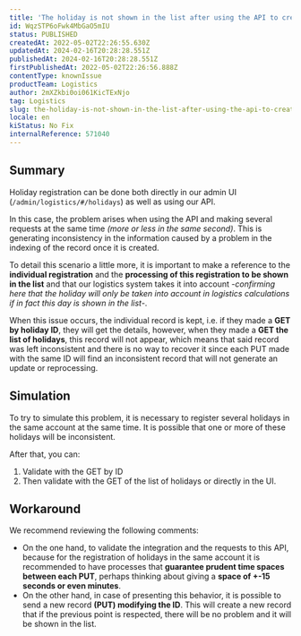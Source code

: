```yaml
---
title: 'The holiday is not shown in the list after using the API to create (PUT)'
id: WqzSTP6oFwk4MbGaO5mIU
status: PUBLISHED
createdAt: 2022-05-02T22:26:55.630Z
updatedAt: 2024-02-16T20:28:28.551Z
publishedAt: 2024-02-16T20:28:28.551Z
firstPublishedAt: 2022-05-02T22:26:56.888Z
contentType: knownIssue
productTeam: Logistics
author: 2mXZkbi0oi061KicTExNjo
tag: Logistics
slug: the-holiday-is-not-shown-in-the-list-after-using-the-api-to-create-put
locale: en
kiStatus: No Fix
internalReference: 571040
---
```


## Summary



Holiday registration can be done both directly in our admin UI (`/admin/logistics/#/holidays`) as well as using our API.

In this case, the problem arises when using the API and making several requests at the same time _(more or less in the same second)_. This is generating inconsistency in the information caused by a problem in the indexing of the record once it is created.

To detail this scenario a little more, it is important to make a reference to the **individual registration** and the **processing of this registration to be shown in the list** and that our logistics system takes it into account _-confirming here that the holiday will only be taken into account in logistics calculations if in fact this day is shown in the list-_.

When this issue occurs, the individual record is kept, i.e. if they made a **GET by holiday ID**, they will get the details, however, when they made a **GET the list of holidays**, this record will not appear, which means that said record was left inconsistent and there is no way to recover it since each PUT made with the same ID will find an inconsistent record that will not generate an update or reprocessing.



## Simulation



To try to simulate this problem, it is necessary to register several holidays in the same account at the same time. It is possible that one or more of these holidays will be inconsistent.

After that, you can:

1. Validate with the GET by ID
2. Then validate with the GET of the list of holidays or directly in the UI.



## Workaround



We recommend reviewing the following comments:

- On the one hand, to validate the integration and the requests to this API, because for the registration of holidays in the same account it is recommended to have processes that **guarantee prudent time spaces between each PUT**, perhaps thinking about giving a **space of +-15 seconds or even minutes**.
- On the other hand, in case of presenting this behavior, it is possible to send a new record **(PUT) modifying the ID**. This will create a new record that if the previous point is respected, there will be no problem and it will be shown in the list.

